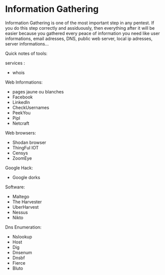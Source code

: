 # Information Gathering

Information Gathering is one of the most important step in any pentest. If you do this step correctly and assiduously, then everything after it will be easier because you gathered every peace of information you need like user informations, email adresses, DNS, public web server, local ip adresses, server informations...

Quick notes of tools:

services :
- whois

Web Informations:
- pages jaune ou blanches
- Facebook
- LinkedIn
- CheckUsernames
- PeekYou
- Pipl
- Netcraft

Web browsers:
- Shodan browser
- ThingFul IOT
- Censys
- ZoomEye

Google Hack:
- Google dorks

Software:
- Maltego
- The Harvester
- UberHarvest
- Nessus
- Nikto

Dns Enumeration:
- Nslookup
- Host
- Dig
- Dnsenum
- Dnsbf
- Fierce
- Bluto
